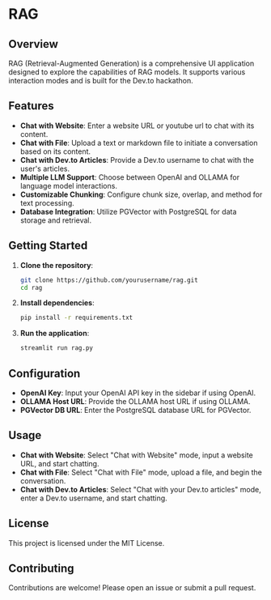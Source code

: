 # RAG

## Overview
RAG (Retrieval-Augmented Generation) is a comprehensive UI application designed to explore the capabilities of RAG models. It supports various interaction modes and is built for the Dev.to hackathon.

## Features
- **Chat with Website**: Enter a website URL  or youtube url to chat with its content.
- **Chat with File**: Upload a text or markdown file to initiate a conversation based on its content.
- **Chat with Dev.to Articles**: Provide a Dev.to username to chat with the user's articles.
- **Multiple LLM Support**: Choose between OpenAI and OLLAMA for language model interactions.
- **Customizable Chunking**: Configure chunk size, overlap, and method for text processing.
- **Database Integration**: Utilize PGVector with PostgreSQL for data storage and retrieval.

## Getting Started
1. **Clone the repository**:
    ```sh
    git clone https://github.com/yourusername/rag.git
    cd rag
    ```

2. **Install dependencies**:
    ```sh
    pip install -r requirements.txt
    ```

3. **Run the application**:
    ```sh
    streamlit run rag.py
    ```

## Configuration
- **OpenAI Key**: Input your OpenAI API key in the sidebar if using OpenAI.
- **OLLAMA Host URL**: Provide the OLLAMA host URL if using OLLAMA.
- **PGVector DB URL**: Enter the PostgreSQL database URL for PGVector.

## Usage
- **Chat with Website**: Select "Chat with Website" mode, input a website URL, and start chatting.
- **Chat with File**: Select "Chat with File" mode, upload a file, and begin the conversation.
- **Chat with Dev.to Articles**: Select "Chat with your Dev.to articles" mode, enter a Dev.to username, and start chatting.

## License
This project is licensed under the MIT License.

## Contributing
Contributions are welcome! Please open an issue or submit a pull request.

